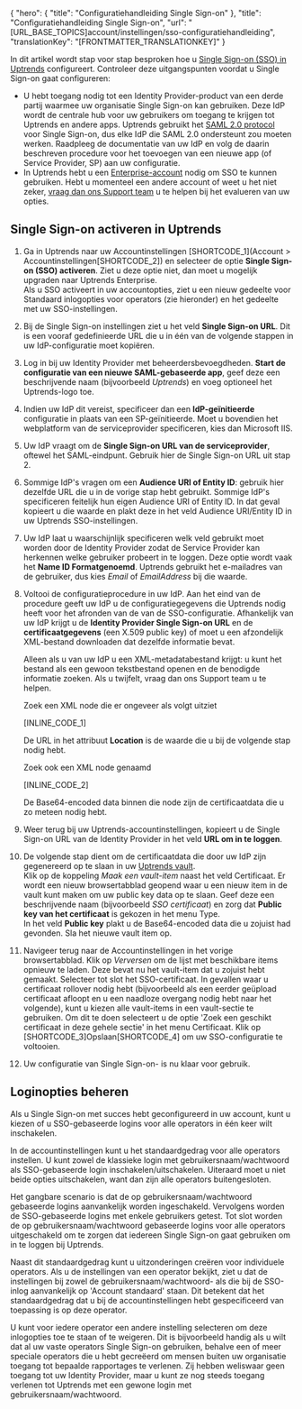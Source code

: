 {
  "hero": {
    "title": "Configuratiehandleiding Single Sign-on"
  },
  "title": "Configuratiehandleiding Single Sign-on",
  "url": "[URL_BASE_TOPICS]account/instellingen/sso-configuratiehandleiding",
  "translationKey": "[FRONTMATTER_TRANSLATIONKEY]"
}

In dit artikel wordt stap voor stap besproken hoe u [Single Sign-on (SSO) in Uptrends]([LINK_URL_1]) configureert. Controleer deze uitgangspunten voordat u Single Sign-on gaat configureren:

-   U hebt toegang nodig tot een Identity Provider-product van een derde partij waarmee uw organisatie Single Sign-on kan gebruiken. Deze IdP wordt de centrale hub voor uw gebruikers om toegang te krijgen tot Uptrends en andere apps. Uptrends gebruikt het [SAML 2.0 protocol]([LINK_URL_2]) voor Single Sign-on, dus elke IdP die SAML 2.0 ondersteunt zou moeten werken. Raadpleeg de documentatie van uw IdP en volg de daarin beschreven procedure voor het toevoegen van een nieuwe app (of Service Provider, SP) aan uw configuratie.
-   In Uptrends hebt u een [Enterprise-account]([LINK_URL_3]) nodig om SSO te kunnen gebruiken. Hebt u momenteel een andere account of weet u het niet zeker, [vraag dan ons Support team]([LINK_URL_4]) u te helpen bij het evalueren van uw opties.

## Single Sign-on activeren in Uptrends

1.  Ga in Uptrends naar uw Accountinstellingen [SHORTCODE_1](Account > Accountinstellingen[SHORTCODE_2]) en selecteer de optie **Single Sign-on (SSO) activeren**. Ziet u deze optie niet, dan moet u mogelijk upgraden naar Uptrends Enterprise.  
    Als u SSO activeert in uw accountopties, ziet u een nieuw gedeelte voor Standaard inlogopties voor operators (zie hieronder) en het gedeelte met uw SSO-instellingen.

2.  Bij de Single Sign-on instellingen ziet u het veld **Single Sign-on URL**. Dit is een vooraf gedefinieerde URL die u in één van de volgende stappen in uw IdP-configuratie moet kopiëren.

3.  Log in bij uw Identity Provider met beheerdersbevoegdheden. **Start de configuratie van een nieuwe SAML-gebaseerde app**, geef deze een beschrijvende naam (bijvoorbeeld *Uptrends*) en voeg optioneel het Uptrends-logo toe.

4.  Indien uw IdP dit vereist, specificeer dan een **IdP-geïnitieerde** configuratie in plaats van een SP-geïnitieerde. Moet u bovendien het webplatform van de serviceprovider specificeren, kies dan Microsoft IIS.

5.  Uw IdP vraagt om de **Single Sign-on URL van de serviceprovider**, oftewel het SAML-eindpunt. Gebruik hier de Single Sign-on URL uit stap 2.

6.  Sommige IdP's vragen om een **Audience URI of Entity ID**: gebruik hier dezelfde URL die u in de vorige stap hebt gebruikt. Sommige IdP's specificeren feitelijk hun eigen Audience URI of Entity ID. In dat geval kopieert u die waarde en plakt deze in het veld Audience URI/Entity ID in uw Uptrends SSO-instellingen.

7.  Uw IdP laat u waarschijnlijk specificeren welk veld gebruikt moet worden door de Identity Provider zodat de Service Provider kan herkennen welke gebruiker probeert in te loggen. Deze optie wordt vaak het **Name ID Formatgenoemd**. Uptrends gebruikt het e-mailadres van de gebruiker, dus kies *Email* of *EmailAddress* bij die waarde.

8.  Voltooi de configuratieprocedure in uw IdP. Aan het eind van de procedure geeft uw IdP u de configuratiegegevens die Uptrends nodig heeft voor het afronden van de van de SSO-configuratie. Afhankelijk van uw IdP krijgt u de **Identity Provider Single Sign-on URL** en de **certificaatgegevens** (een X.509 public key) of moet u een afzondelijk XML-bestand downloaden dat dezelfde informatie bevat.  

    Alleen als u van uw IdP u een XML-metadatabestand krijgt: u kunt het bestand als een gewoon tekstbestand openen en de benodigde informatie zoeken. Als u twijfelt, vraag dan ons Support team u te helpen. 

    Zoek een XML node die er ongeveer als volgt uitziet

    [INLINE_CODE_1]

    De URL in het attribuut **Location** is de waarde die u bij de volgende stap nodig hebt.

    Zoek ook een XML node genaamd

    [INLINE_CODE_2]

    De Base64-encoded data binnen die node zijn de certificaatdata die u zo meteen nodig hebt.

9.  Weer terug bij uw Uptrends-accountinstellingen, kopieert u de Single Sign-on URL van de Identity Provider in het veld **URL om in te loggen**. 

10. De volgende stap dient om de certificaatdata die door uw IdP zijn gegenereerd op te slaan in uw [Uptrends vault]([LINK_URL_5]).   
    Klik op de koppeling *Maak een vault-item* naast het veld Certificaat. Er wordt een nieuw browsertabblad geopend waar u een nieuw item in de vault kunt maken om uw public key data op te slaan. Geef deze een beschrijvende naam (bijvoorbeeld *SSO certificaat*) en zorg dat **Public key van het certificaat** is gekozen in het menu Type.   
    In het veld **Public key** plakt u de Base64-encoded data die u zojuist had gevonden.  Sla het nieuwe vault item op. 

11. Navigeer terug naar de Accountinstellingen in het vorige browsertabblad. Klik op *Verversen* om de lijst met beschikbare items opnieuw te laden. Deze bevat nu het vault-item dat u zojuist hebt gemaakt. Selecteer tot slot het SSO-certificaat. In gevallen waar u certificaat rollover nodig hebt (bijvoorbeeld als een eerder geüpload certificaat afloopt en u een naadloze overgang nodig hebt naar het volgende), kunt u kiezen alle vault-items in een vault-sectie te gebruiken. Om dit te doen selecteert u de optie 'Zoek een geschikt certificaat in deze gehele sectie' in het menu Certificaat. Klik op [SHORTCODE_3]Opslaan[SHORTCODE_4] om uw SSO-configuratie te voltooien.

12.  Uw configuratie van Single Sign-on- is nu klaar voor gebruik. 

## Loginopties beheren

Als u Single Sign-on met succes hebt geconfigureerd in uw account, kunt u kiezen of u SSO-gebaseerde logins voor alle operators in één keer wilt inschakelen. 

In de accountinstellingen kunt u het standaardgedrag voor alle operators instellen. U kunt zowel de klassieke login met gebruikersnaam/wachtwoord als SSO-gebaseerde login inschakelen/uitschakelen. Uiteraard moet u niet beide opties uitschakelen, want dan zijn alle operators buitengesloten. 

Het gangbare scenario is dat de op gebruikersnaam/wachtwoord gebaseerde logins aanvankelijk worden ingeschakeld. Vervolgens worden de SSO-gebaseerde logins met enkele gebruikers getest. Tot slot worden de op gebruikersnaam/wachtwoord gebaseerde logins voor alle operators uitgeschakeld om te zorgen dat iedereen Single Sign-on gaat gebruiken om in te loggen bij Uptrends. 

Naast dit standaardgedrag kunt u uitzonderingen creëren voor individuele operators. Als u de instellingen van een operator bekijkt, ziet u dat de instellingen bij zowel de gebruikersnaam/wachtwoord- als die bij de SSO-inlog aanvankelijk op 'Account standaard' staan. Dit betekent dat het standaardgedrag dat u bij de accountinstellingen hebt gespecificeerd van toepassing is op deze operator. 

U kunt voor iedere operator een andere instelling selecteren om deze inlogopties toe te staan of te weigeren. Dit is bijvoorbeeld handig als u wilt dat al uw vaste operators Single Sign-on gebruiken, behalve een of meer speciale operators die u hebt gecreëerd om mensen buiten uw organisatie toegang tot bepaalde rapportages te verlenen. Zij hebben weliswaar geen toegang tot uw Identity Provider, maar u kunt ze nog steeds toegang verlenen tot Uptrends met een gewone login met gebruikersnaam/wachtwoord.
